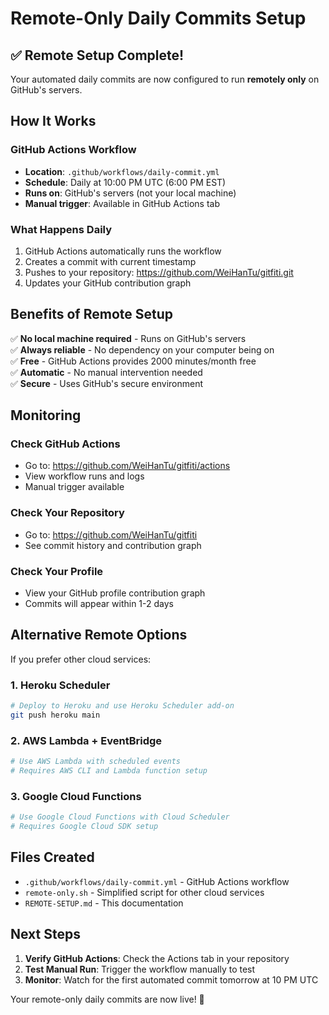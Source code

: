 # Remote-Only Daily Commits Setup

## ✅ Remote Setup Complete!

Your automated daily commits are now configured to run **remotely only** on GitHub's servers.

## How It Works

### GitHub Actions Workflow
- **Location**: `.github/workflows/daily-commit.yml`
- **Schedule**: Daily at 10:00 PM UTC (6:00 PM EST)
- **Runs on**: GitHub's servers (not your local machine)
- **Manual trigger**: Available in GitHub Actions tab

### What Happens Daily
1. GitHub Actions automatically runs the workflow
2. Creates a commit with current timestamp
3. Pushes to your repository: https://github.com/WeiHanTu/gitfiti.git
4. Updates your GitHub contribution graph

## Benefits of Remote Setup

✅ **No local machine required** - Runs on GitHub's servers  
✅ **Always reliable** - No dependency on your computer being on  
✅ **Free** - GitHub Actions provides 2000 minutes/month free  
✅ **Automatic** - No manual intervention needed  
✅ **Secure** - Uses GitHub's secure environment  

## Monitoring

### Check GitHub Actions
- Go to: https://github.com/WeiHanTu/gitfiti/actions
- View workflow runs and logs
- Manual trigger available

### Check Your Repository
- Go to: https://github.com/WeiHanTu/gitfiti
- See commit history and contribution graph

### Check Your Profile
- View your GitHub profile contribution graph
- Commits will appear within 1-2 days

## Alternative Remote Options

If you prefer other cloud services:

### 1. Heroku Scheduler
```bash
# Deploy to Heroku and use Heroku Scheduler add-on
git push heroku main
```

### 2. AWS Lambda + EventBridge
```bash
# Use AWS Lambda with scheduled events
# Requires AWS CLI and Lambda function setup
```

### 3. Google Cloud Functions
```bash
# Use Google Cloud Functions with Cloud Scheduler
# Requires Google Cloud SDK setup
```

## Files Created

- `.github/workflows/daily-commit.yml` - GitHub Actions workflow
- `remote-only.sh` - Simplified script for other cloud services
- `REMOTE-SETUP.md` - This documentation

## Next Steps

1. **Verify GitHub Actions**: Check the Actions tab in your repository
2. **Test Manual Run**: Trigger the workflow manually to test
3. **Monitor**: Watch for the first automated commit tomorrow at 10 PM UTC

Your remote-only daily commits are now live! 🚀 